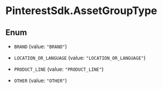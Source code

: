 # PinterestSdk.AssetGroupType

## Enum


* `BRAND` (value: `"BRAND"`)

* `LOCATION_OR_LANGUAGE` (value: `"LOCATION_OR_LANGUAGE"`)

* `PRODUCT_LINE` (value: `"PRODUCT_LINE"`)

* `OTHER` (value: `"OTHER"`)


